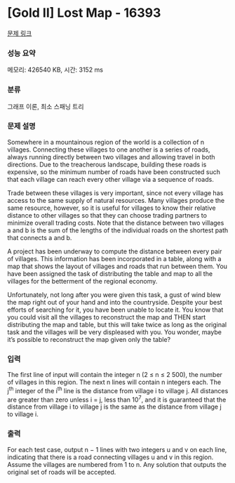 # [Gold II] Lost Map - 16393 

[문제 링크](https://www.acmicpc.net/problem/16393) 

### 성능 요약

메모리: 426540 KB, 시간: 3152 ms

### 분류

그래프 이론, 최소 스패닝 트리

### 문제 설명

<p>Somewhere in a mountainous region of the world is a collection of n villages. Connecting these villages to one another is a series of roads, always running directly between two villages and allowing travel in both directions. Due to the treacherous landscape, building these roads is expensive, so the minimum number of roads have been constructed such that each village can reach every other village via a sequence of roads.</p>

<p>Trade between these villages is very important, since not every village has access to the same supply of natural resources. Many villages produce the same resource, however, so it is useful for villages to know their relative distance to other villages so that they can choose trading partners to minimize overall trading costs. Note that the distance between two villages a and b is the sum of the lengths of the individual roads on the shortest path that connects a and b.</p>

<p>A project has been underway to compute the distance between every pair of villages. This information has been incorporated in a table, along with a map that shows the layout of villages and roads that run between them. You have been assigned the task of distributing the table and map to all the villages for the betterment of the regional economy.</p>

<p>Unfortunately, not long after you were given this task, a gust of wind blew the map right out of your hand and into the countryside. Despite your best efforts of searching for it, you have been unable to locate it. You know that you could visit all the villages to reconstruct the map and THEN start distributing the map and table, but this will take twice as long as the original task and the villages will be very displeased with you. You wonder, maybe it’s possible to reconstruct the map given only the table?</p>

### 입력 

 <p>The first line of input will contain the integer n (2 ≤ n ≤ 2 500), the number of villages in this region. The next n lines will contain n integers each. The j<sup>th</sup> integer of the i<sup>th</sup> line is the distance from village i to village j. All distances are greater than zero unless i = j, less than 10<sup>7</sup>, and it is guaranteed that the distance from village i to village j is the same as the distance from village j to village i.</p>

### 출력 

 <p>For each test case, output n − 1 lines with two integers u and v on each line, indicating that there is a road connecting villages u and v in this region. Assume the villages are numbered from 1 to n. Any solution that outputs the original set of roads will be accepted.</p>

